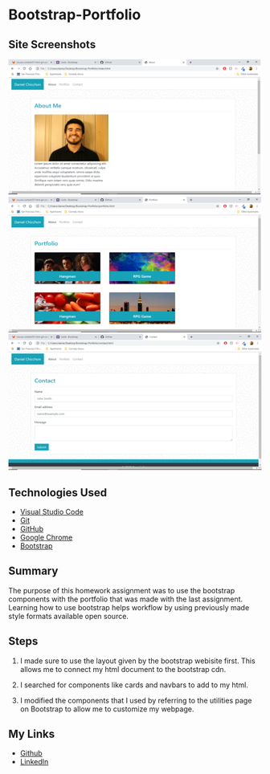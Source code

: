 # Bootstrap-Portfolio
## Site Screenshots
![Site Screenshot](assets/images/index.png)
![Site Screenshot](assets/images/portfolio.png)
![Site Screenshot](assets/images/contact.png)

## Technologies Used
- [Visual Studio Code](https://code.visualstudio.com/)
- [Git](https://git-scm.com/)
- [GitHub](https://github.com/)
- [Google Chrome](https://www.google.com/chrome/)
- [Bootstrap](https://getbootstrap.com/)

## Summary
The purpose of this homework assignment was to use the bootstrap components with the portfolio that was made with the last assignment. Learning how to use bootstrap helps workflow by using previously made style formats available open source.

## Steps
1. I made sure to use the layout given by the bootstrap webisite first. This allows me to connect my html document to the bootstrap cdn.

2. I searched for components like cards and navbars to add to my html.

3. I modified the components that I used by referring to the utilities page on Bootstrap to allow me to customize my webpage.

## My Links
- [Github](https://github.com/dchicchon)
- [LinkedIn](https://www.linkedin.com/in/danielchicchon/)

